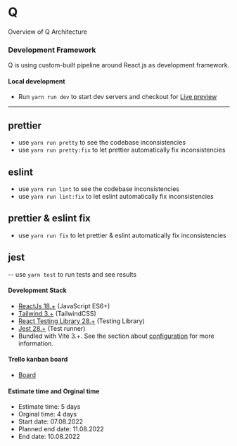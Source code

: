 # Q

Overview of Q Architecture

### Development Framework

Q is using custom-built pipeline around React.js as development framework.

#### Local development

- Run `yarn run dev` to start dev servers and checkout for [Live preview](http://127.0.0.1:3000/)

---

## prettier

- use `yarn run pretty` to see the codebase inconsistencies
- use `yarn run pretty:fix` to let prettier automatically fix inconsistencies

## eslint

- use `yarn run lint` to see the codebase inconsistencies
- use `yarn run lint:fix` to let eslint automatically fix inconsistencies

## prettier & eslint fix

- use `yarn run fix` to let prettier & eslint automatically fix inconsistencies

## jest

-- use `yarn test` to run tests and see results

#### Development Stack

- [ReactJs 18.+](https://reactjs.org/) (JavaScript ES6+)
- [Tailwind 3.+](https://tailwindcss.com/) (TailwindCSS)
- [React Testing Library 28.+](https://testing-library.com/) (Testing Library)
- [Jest 28.+](https://jestjs.io/) (Test runner)
- Bundled with Vite 3.+. See the section about [configuration](https://vitejs.dev) for more information.

#### Trello kanban board

 - [Board](https://trello.com/b/h25z1PA9/q)

#### Estimate time and Orginal time
  
 - Estimate time: 5 days
 - Orginal time: 4 days
 - Start date: 07.08.2022
 - Planned end date: 11.08.2022
 - End date: 10.08.2022

